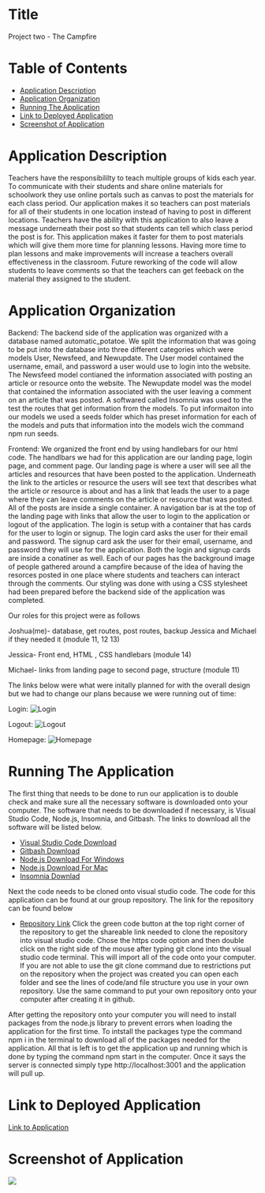 # Title
Project two - The Campfire

# Table of Contents
- [Application Description](#application-description)
- [Application Organization](#application-description)
- [Running The Application](#running-the-application)
- [Link to Deployed Application](#linkt-to-deployed-application)
- [Screenshot of Application](#screenshot-of-application)

# Application Description
Teachers have the responsibililty to teach multiple groups of kids each year. To communicate with their students and share online materials for schoolwork they use online portals such as canvas to post the materials for each class period. Our application makes it so teachers can post materials for all of their students in one location instead of having to post in different locations. Teachers have the ability with this application to also leave a message underneath their post so that students can tell which class period the post is for. This application makes it faster for them to post materials which will give them more time for planning lessons. Having more time to plan lessons and make improvements will increase a teachers overall effectiveness in the classroom. Future reworking of the code will allow students to leave comments so that the teachers can get feeback on the material they assigned to the student.

# Application Organization
Backend:
The backend side of the application was organized with a database named automatic_potatoe. We split the information that was going to be put into the database into three different categories which were models User, Newsfeed, and Newupdate. The User model contained the username, email, and password a user would use to login into the website. The Newsfeed model contianed the information associated with posting an article or resource onto the website. The Newupdate model was the model that contained the information associated with the user leaving a comment on an article that was posted. A softwared called Insomnia was used to the test the routes that get information from the models. To put informaiton into our models we used a seeds folder which has preset information for each of the models and puts that information into the models wich the command npm run seeds. 

Frontend: 
We organized the front end by using handlebars for our html code. The handlbars we had for this application are our landing page, login page, and comment page. Our landing page is where a user will see all the articles and resources that have been posted to the application. Underneath the link to the articles or resource the users will see text that describes what the article or resource is about and has a link that leads the user to a page where they can leave comments on the article or resource that was posted. All of the posts are inside a single container. A navigation bar is at the top of the landing page with links that allow the user to login to the application or logout of the application. The login is setup with a container that has cards for the user to login or signup. The login card asks the user for their email and password. The signup card ask the user for their email, username, and password they will use for the application. Both the login and signup cards are inside a conatiner as well. Each of our pages has the background image of people gathered around a campfire because of the idea of having the resorces posted in one place where students and teachers can interact through the comments. Our styling was done with using a CSS stylesheet had been prepared before the backend side of the application was completed.

Our roles for this project were as follows

Joshua(me)- database, get routes, post routes, backup Jessica and Michael if they needed it (module 11, 12 13)

Jessica- Front end, HTML , CSS handlebars (module 14)

Michael- links from landing page to second page, structure (module 11)

The links below were what were initally planned for with the overall design but we had to change our plans because we were running out of time:

Login:
![Login](https://user-images.githubusercontent.com/82549162/127951688-53e411ac-c5bb-436c-845d-504bf51ae408.png)

Logout:
![Logout](https://user-images.githubusercontent.com/82549162/127951716-1e61bc1b-8eef-439e-bd3d-57235c0fa323.png)

Homepage:
![Homepage](https://user-images.githubusercontent.com/82549162/128582839-02885744-b222-4aaa-abb4-c1cbb8bc637c.png)


# Running The Application
The first thing that needs to be done to run our application is to double check and make sure all the necessary software is downloaded onto your computer. The software that needs to be downloaded if necessary, is Visual Studio Code, Node.js, Insomnia, and Gitbash. The links to download all the software will be listed below.
- <a href="https://code.visualstudio.com/docs/setup/setup-overview">Visual Studio Code Download</a>
- <a href="https://git-scm.com/downloads">Gitbash Download</a>
- <a href="https://nodejs.org/en/">Node.js Download For Windows</a>
- <a href="https://nodejs.org/en/">Node.js Download For Mac</a>
- <a href="https://insomnia.rest/">Insomnia Downlad</a>

Next the code needs to be cloned onto visual studio code. The code for this application can be found at our group repository. The link for the repository can be found below
- <a href="https://github.com/JHardisty333/automatic-potato">Repository Link</a>
Click the green code button at the top right corner of the repository to get the shareable link needed to clone the repository into visual studio code. Chose the https code option and then double click on the right side of the mouse after typing git clone into the visual studio code terminal. This will import all of the code onto your computer. If you are not able to use the git clone command due to restrictions put on the repository when the project was created you can open each folder and see the lines of code/and file structure you use in your own repository. Use the same command to put your own repository onto your computer after creating it in github.

After getting the repository onto your computer you will need to install packages from the node.js library to prevent errors when loading the application for the first time. To intstall the packages type the command npm i in the terminal to download all of the packages needed for the application. All that is left is to get the application up and running which is done by typing the command npm start in the computer. Once it says the server is connected simply type http://localhost:3001 and the application will pull up. 

# Link to Deployed Application
<a href="https://automatic-potato.herokuapp.com">Link to Application</a>

# Screenshot of Application
<img src="../../public/assests/images/campfireshot.png" />

